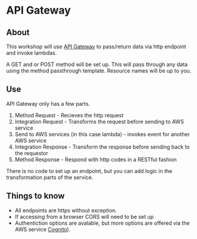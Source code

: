 # API Gateway

## About

This workshop will use [API Gateway](https://aws.amazon.com/api-gateway/) to pass/return data via http endpoint and invoke lambdas.

A GET and or POST method will be set up. This will pass through any data using the method passthrough template. Resource names will be up to you.

## Use

API Gateway only has a few parts.

1. Method Request - Recieves the http request
2. Integration Request - Transforms the request before sending to AWS service
3. Send to AWS services (in this case lambda) - invokes event for another AWS service
4. Integration Response - Transform the response before sending back to the requestor
5. Method Response - Respond with http codes in a RESTful fashion

There is no code to set up an endpoint, but you can add logic in the transformation parts of the service.

## Things to know
* All endpoints are https without exception.
* If accessing from a browser CORS will need to be set up
* Authentiction options are avalable, but more options are offered via the AWS service [Cognito](https://aws.amazon.com/cognito/)).